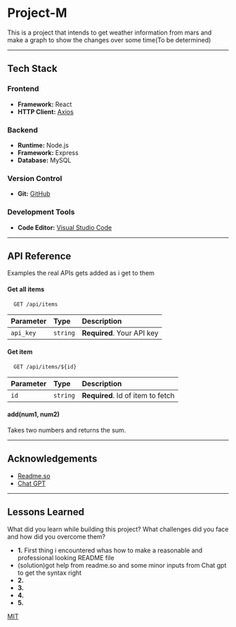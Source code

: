 # Project-M
This is a project that intends to get weather information from mars and make a graph to show the changes over some time(To be determined)


---------------------------------------------------------
## Tech Stack

### Frontend
- **Framework:** React
- **HTTP Client:** [Axios](https://axios-http.com/)

### Backend
- **Runtime:** Node.js
- **Framework:** Express
- **Database:** MySQL

### Version Control
- **Git:** [GitHub](https://github.com/kristoffer-Johnsen/Project-M/)

### Development Tools
- **Code Editor:** [Visual Studio Code](https://code.visualstudio.com/)


---------------------------------------------------------
## API Reference
Examples the real APIs gets added as i get to them

#### Get all items
```http
  GET /api/items
```
| Parameter | Type     | Description                |
| :-------- | :------- | :------------------------- |
| `api_key` | `string` | **Required**. Your API key |

#### Get item
```http
  GET /api/items/${id}
```
| Parameter | Type     | Description                       |
| :-------- | :------- | :-------------------------------- |
| `id`      | `string` | **Required**. Id of item to fetch |
#### add(num1, num2)
Takes two numbers and returns the sum.

---------------------------------------------------------
## Acknowledgements
* [Readme.so](https://readme.so/)
* [Chat GPT](https://chat.openai.com/auth/login)

---------------------------------------------------------
## Lessons Learned

What did you learn while building this project? What challenges did you face and how did you overcome them?

- **1.** First thing i encountered whas how to make a reasonable and professional looking README file
- (solution)got help from readme.so and some minor inputs from Chat gpt to get the syntax right
- **2.** 
- **3.** 
- **4.** 
- **5.** 

[MIT](https://choosealicense.com/licenses/mit/)

